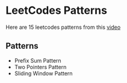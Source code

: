 # LeetCodes Patterns

Here are 15 leetcodes patterns from this [video](https://www.youtube.com/watch?v=DjYZk8nrXVY)

## Patterns

- Prefix Sum Pattern
- Two Pointers Pattern
- Sliding Window Pattern
